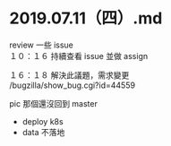 # 2019.07.11（四）.md

review 一些 issue  
１０：１６ 持續查看 issue 並做 assign  

１６：１８ 解決此議題，需求變更  
/bugzilla/show_bug.cgi?id=44559  

pic 那個還沒回到 master
- deploy k8s
- data 不落地

